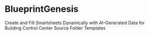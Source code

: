 # BlueprintGenesis
Create and Fill Smartsheets Dynamically with AI-Generated Data for Building Control Center Source Folder Templates
